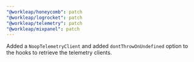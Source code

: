 ```yaml
---
"@workleap/honeycomb": patch
"@workleap/logrocket": patch
"@workleap/telemetry": patch
"@workleap/mixpanel": patch
---
```


Added a `NoopTelemetryClient` and added `dontThrowOnUndefined` option to the hooks to retrieve the telemetry clients.
